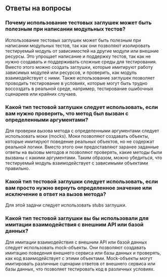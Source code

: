 ## Ответы на вопросы

### Почему использование тестовых заглушек может быть полезным при написании модульных тестов?

Использование тестовых заглушек может быть полезным при написании модульных тестов, так как они позволяют изолировать 
тестируемый модуль от зависимостей на другие модули или внешние ресурсы. Это упрощает написание и поддержку тестов, 
так как не нужно создавать и поддерживать сложные среды для тестирования. Вместо этого можно создать заглушки, 
которые имитируют работу зависимых модулей или ресурсов, и проверить, как модуль взаимодействует с ними. 
Также использование заглушек позволяет проводить тестирование в условиях, которые могут быть трудно воссоздать в реальной среде, 
например, тестирование ошибочных сценариев или крайних случаев.

### Какой тип тестовой заглушки следует использовать, если вам нужно проверить, что метод был вызван с определенными аргументами?

Для проверки вызова метода с определенными аргументами следует использовать моки (mocks). 
Моки позволяют создавать объекты, которые имитируют поведение реальных объектов, 
но не содержат реальной логики. Вместо этого они предоставляют заранее заданные ответы 
на вызовы методов и позволяют проверять, какие методы были вызваны с какими аргументами. 
Таким образом, можно убедиться, что тестируемый модуль взаимодействует с зависимыми объектами правильно.

### Какой тип тестовой заглушки следует использовать, если вам просто нужно вернуть определенное значение или исключение в ответ на вызов метода?

Для этой задачи следует использовать stubs заглушки.

### Какой тип тестовой заглушки вы бы использовали для имитации  взаимодействия с внешним API или базой данных?

Для имитации взаимодействия с внешним API или базой данных следует использовать mock-объекты. 
Они позволяют создавать имитацию поведения внешнего сервиса или базы данных и проверять, 
как код взаимодействует с этими объектами. Mock-объекты могут имитировать различные сценарии 
ответов от внешнего сервиса или базы данных, что позволяет тестировать код в различных условиях.
